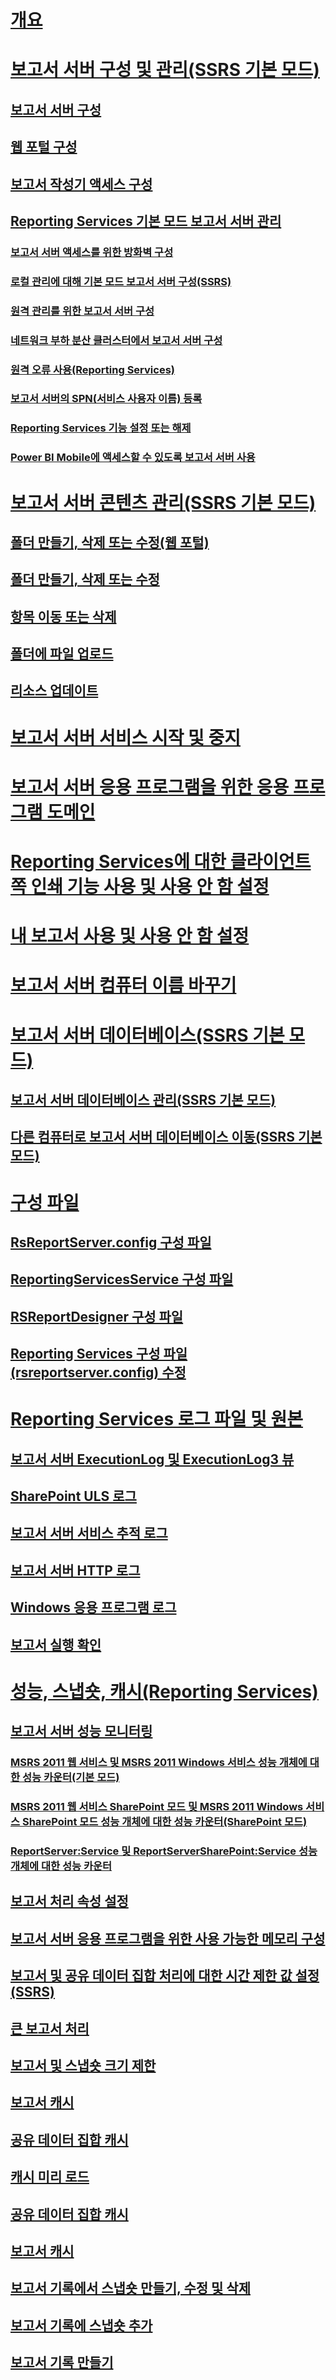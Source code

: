 # [개요](reporting-services-report-server-native-mode.md)  
# [보고서 서버 구성 및 관리(SSRS 기본 모드)](configure-and-administer-a-report-server-ssrs-native-mode.md)  
## [보고서 서버 구성](configure-a-report-server-reporting-services-native-mode.md)  
## [웹 포털 구성](configure-report-manager-native-mode.md)  
## [보고서 작성기 액세스 구성](configure-report-builder-access.md)  
## [Reporting Services 기본 모드 보고서 서버 관리](manage-a-reporting-services-native-mode-report-server.md)  
### [보고서 서버 액세스를 위한 방화벽 구성](configure-a-firewall-for-report-server-access.md)  
### [로컬 관리에 대해 기본 모드 보고서 서버 구성(SSRS)](configure-a-native-mode-report-server-for-local-administration-ssrs.md)  
### [원격 관리를 위한 보고서 서버 구성](configure-a-report-server-for-remote-administration.md)  
### [네트워크 부하 분산 클러스터에서 보고서 서버 구성](configure-a-report-server-on-a-network-load-balancing-cluster.md)  
### [원격 오류 사용(Reporting Services)](enable-remote-errors-reporting-services.md)  
### [보고서 서버의 SPN(서비스 사용자 이름) 등록](register-a-service-principal-name-spn-for-a-report-server.md)  
### [Reporting Services 기능 설정 또는 해제](turn-reporting-services-features-on-or-off.md)  
### [Power BI Mobile에 액세스할 수 있도록 보고서 서버 사용](enable-a-report-server-for-power-bi-mobile-access.md)  
# [보고서 서버 콘텐츠 관리(SSRS 기본 모드)](report-server-content-management-ssrs-native-mode.md)  
## [폴더 만들기, 삭제 또는 수정(웹 포털)](create-delete-or-modify-a-folder-web-portal.md)  
## [폴더 만들기, 삭제 또는 수정](create-delete-or-modify-a-folder-report-manager.md)  
## [항목 이동 또는 삭제](move-or-delete-an-item-report-manager.md)  
## [폴더에 파일 업로드](upload-files-to-a-folder.md)  
## [리소스 업데이트](update-a-resource-report-manager.md)  
# [보고서 서버 서비스 시작 및 중지](start-and-stop-the-report-server-service.md)  
# [보고서 서버 응용 프로그램을 위한 응용 프로그램 도메인](application-domains-for-report-server-applications.md)  
# [Reporting Services에 대한 클라이언트 쪽 인쇄 기능 사용 및 사용 안 함 설정](enable-and-disable-client-side-printing-for-reporting-services.md)  
# [내 보고서 사용 및 사용 안 함 설정](enable-and-disable-my-reports.md)  
# [보고서 서버 컴퓨터 이름 바꾸기](rename-a-report-server-computer.md)  
# [보고서 서버 데이터베이스(SSRS 기본 모드)](report-server-database-ssrs-native-mode.md)  
## [보고서 서버 데이터베이스 관리(SSRS 기본 모드)](administer-a-report-server-database-ssrs-native-mode.md)  
## [다른 컴퓨터로 보고서 서버 데이터베이스 이동(SSRS 기본 모드)](moving-the-report-server-databases-to-another-computer-ssrs-native-mode.md)  
# [구성 파일](reporting-services-configuration-files.md)  
## [RsReportServer.config 구성 파일](rsreportserver-config-configuration-file.md)  
## [ReportingServicesService 구성 파일](reportingservicesservice-configuration-file.md)  
## [RSReportDesigner 구성 파일](rsreportdesigner-configuration-file.md)  
## [Reporting Services 구성 파일(rsreportserver.config) 수정](modify-a-reporting-services-configuration-file-rsreportserver-config.md)  
# [Reporting Services 로그 파일 및 원본](reporting-services-log-files-and-sources.md)  
## [보고서 서버 ExecutionLog 및 ExecutionLog3 뷰](report-server-executionlog-and-the-executionlog3-view.md)  
## [SharePoint ULS 로그](turn-on-reporting-services-events-for-the-sharepoint-trace-log-uls.md)  
## [보고서 서버 서비스 추적 로그](report-server-service-trace-log.md)  
## [보고서 서버 HTTP 로그](report-server-http-log.md)  
## [Windows 응용 프로그램 로그](windows-application-log.md)  
## [보고서 실행 확인](verifying-a-report-run.md)  
# [성능, 스냅숏, 캐시(Reporting Services)](performance-snapshots-caching-reporting-services.md)  
## [보고서 서버 성능 모니터링](monitoring-report-server-performance.md)  
### [MSRS 2011 웹 서비스 및 MSRS 2011 Windows 서비스 성능 개체에 대한 성능 카운터(기본 모드)](performance-counters-msrs-2011-web-service-performance-objects.md)  
### [MSRS 2011 웹 서비스 SharePoint 모드 및 MSRS 2011 Windows 서비스 SharePoint 모드 성능 개체에 대한 성능 카운터(SharePoint 모드)](performance-counters-msrs-2011-sharepoint-mode-performance-objects.md)  
### [ReportServer:Service 및 ReportServerSharePoint:Service 성능 개체에 대한 성능 카운터](performance-counters-reportserver-service-performance-objects.md)  
## [보고서 처리 속성 설정](set-report-processing-properties.md)  
## [보고서 서버 응용 프로그램을 위한 사용 가능한 메모리 구성](configure-available-memory-for-report-server-applications.md)  
## [보고서 및 공유 데이터 집합 처리에 대한 시간 제한 값 설정(SSRS)](setting-time-out-values-for-report-and-shared-dataset-processing-ssrs.md)  
## [큰 보고서 처리](process-large-reports.md)  
## [보고서 및 스냅숏 크기 제한](report-and-snapshot-size-limits.md)  
## [보고서 캐시](caching-reports-ssrs.md)  
## [공유 데이터 집합 캐시](cache-shared-datasets-ssrs.md)  
## [캐시 미리 로드](preload-the-cache-report-manager.md)  
## [공유 데이터 집합 캐시](cache-a-shared-dataset.md)  
## [보고서 캐시](cache-a-report-report-manager.md)  
## [보고서 기록에서 스냅숏 만들기, 수정 및 삭제](create-modify-and-delete-snapshots-in-report-history.md)  
## [보고서 기록에 스냅숏 추가](add-a-snapshot-to-report-history-report-manager.md)  
## [보고서 기록 만들기](create-report-history-reporting-services-in-sharepoint-integrated-mode.md)  
